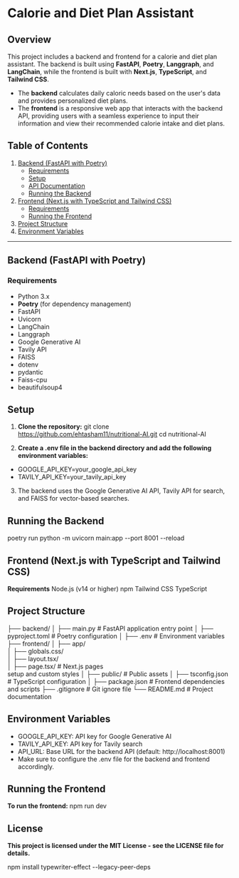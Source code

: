 # Calorie and Diet Plan Assistant

## Overview
This project includes a backend and frontend for a calorie and diet plan assistant. The backend is built using **FastAPI**, **Poetry**, **Langgraph**, and **LangChain**, while the frontend is built with **Next.js**, **TypeScript**, and **Tailwind CSS**.

- The **backend** calculates daily caloric needs based on the user's data and provides personalized diet plans.
- The **frontend** is a responsive web app that interacts with the backend API, providing users with a seamless experience to input their information and view their recommended calorie intake and diet plans.

## Table of Contents

1. [Backend (FastAPI with Poetry)](#backend-fastapi-with-poetry)
   - [Requirements](#requirements)
   - [Setup](#setup)
   - [API Documentation](#api-documentation)
   - [Running the Backend](#running-the-backend)
2. [Frontend (Next.js with TypeScript and Tailwind CSS)](#frontend-nextjs-with-typescript-and-tailwind-css)
   - [Requirements](#requirements-1)
   - [Running the Frontend](#running-the-frontend)
3. [Project Structure](#project-structure)
4. [Environment Variables](#environment-variables)

---

## Backend (FastAPI with Poetry)

### Requirements

- Python 3.x
- **Poetry** (for dependency management)
- FastAPI
- Uvicorn
- LangChain
- Langgraph
- Google Generative AI
- Tavily API
- FAISS
- dotenv
- pydantic
- Faiss-cpu
- beautifulsoup4





## Setup

1. **Clone the repository:**
git clone https://github.com/ehtasham11/nutritional-AI.git
cd nutritional-AI

2. **Create a .env file in the backend directory and add the following environment variables:**
- GOOGLE_API_KEY=your_google_api_key
- TAVILY_API_KEY=your_tavily_api_key

3. The backend uses the Google Generative AI API, Tavily API for search, and FAISS for vector-based searches.


## Running the Backend
poetry run python -m uvicorn main:app --port 8001 --reload

## Frontend (Next.js with TypeScript and Tailwind CSS)
**Requirements**
Node.js (v14 or higher)
npm
Tailwind CSS
TypeScript

## Project Structure

├── backend/
│   ├── main.py             # FastAPI application entry point
│   ├── pyproject.toml      # Poetry configuration
│   ├── .env               # Environment variables
├── frontend/
│   ├── app/              
│       ├── globals.css/      
│       ├── layout.tsx/      
│       ├── page.tsx/       # Next.js pages     
setup and custom styles
│   ├── public/             # Public assets
│   ├── tsconfig.json       # TypeScript configuration
│   ├── package.json        # Frontend dependencies and scripts
├── .gitignore              # Git ignore file
└── README.md               # Project documentation


## Environment Variables

- GOOGLE_API_KEY: API key for Google Generative AI
- TAVILY_API_KEY: API key for Tavily search
- API_URL: Base URL for the backend API (default: http://localhost:8001)
- Make sure to configure the .env file for the backend and frontend accordingly.

## Running the Frontend
**To run the frontend:**
npm run dev

## License

**This project is licensed under the MIT License - see the LICENSE file for details.**

npm install typewriter-effect --legacy-peer-deps